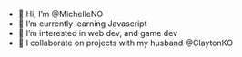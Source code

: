 - 👋 Hi, I’m @MichelleNO
- 🌱 I’m currently learning Javascript
- 👀 I’m interested in web dev, and game dev
- 💞️ I collaborate on projects with my husband @ClaytonKO

<!---
MichelleNO/MichelleNO is a ✨ special ✨ repository because its `README.md` (this file) appears on your GitHub profile.
You can click the Preview link to take a look at your changes.
--->
